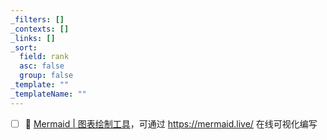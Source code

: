 ```yaml
---
_filters: []
_contexts: []
_links: []
_sort:
  field: rank
  asc: false
  group: false
_template: ""
_templateName: ""
---
```

- [ ] 🔼 [Mermaid | 图表绘制工具](https://mermaid.js.org/)，可通过 https://mermaid.live/ 在线可视化编写